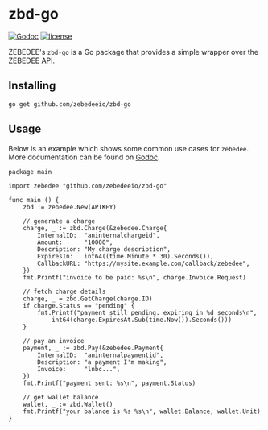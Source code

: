 # zbd-go

[![Godoc](http://img.shields.io/badge/godoc-reference-blue.svg?style=flat)](https://godoc.org/github.com/zebedeeio/zbd-go) [![license](http://img.shields.io/badge/license-MIT-red.svg?style=flat)](LICENSE)

ZEBEDEE's `zbd-go` is a Go package that provides a simple wrapper over the [ZEBEDEE API](https://documentation.zebedee.io/).

## Installing

```
go get github.com/zebedeeio/zbd-go
```

## Usage

Below is an example which shows some common use cases for `zebedee`. More documentation can be found on [Godoc](https://godoc.org/github.com/zebedeeio/zbd-go).

```golang
package main

import zebedee "github.com/zebedeeio/zbd-go"

func main () {
	zbd := zebedee.New(APIKEY)

	// generate a charge
	charge, _ := zbd.Charge(&zebedee.Charge{
		InternalID:  "aninternalchargeid",
		Amount:      "10000",
		Description: "My charge description",
		ExpiresIn:   int64((time.Minute * 30).Seconds()),
		CallbackURL: "https://mysite.example.com/callback/zebedee",
	})
	fmt.Printf("invoice to be paid: %s\n", charge.Invoice.Request)

	// fetch charge details
	charge, _ = zbd.GetCharge(charge.ID)
	if charge.Status == "pending" {
		fmt.Printf("payment still pending. expiring in %d seconds\n",
			int64(charge.ExpiresAt.Sub(time.Now()).Seconds()))
	}

	// pay an invoice
	payment, _ := zbd.Pay(&zebedee.Payment{
		InternalID:  "aninternalpaymentid",
		Description: "a payment I'm making",
		Invoice:     "lnbc...",
	})
	fmt.Printf("payment sent: %s\n", payment.Status)

	// get wallet balance
	wallet, _ := zbd.Wallet()
	fmt.Printf("your balance is %s %s\n", wallet.Balance, wallet.Unit)
}
```
